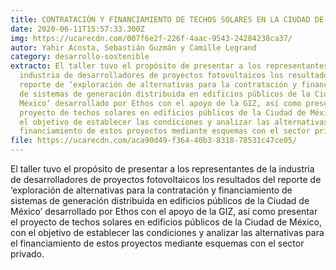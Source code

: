 ```yaml
---
title: CONTRATACIÓN Y FINANCIAMIENTO DE TECHOS SOLARES EN LA CIUDAD DE MÉXICO
date: 2020-06-11T15:57:33.300Z
img: https://ucarecdn.com/007f6e2f-226f-4aac-9543-24284238ca37/
autor: Yahir Acosta, Sebastián Guzmán y Camille Legrand
category: desarrollo-sostenible
extracto: El taller tuvo el propósito de presentar a los representantes de la
  industria de desarrolladores de proyectos fotovoltaicos los resultados del
  reporte de ‘exploración de alternativas para la contratación y financiamiento
  de sistemas de generación distribuida en edificios públicos de la Ciudad de
  México’ desarrollado por Ethos con el apoyo de la GIZ, así como presentar el
  proyecto de techos solares en edificios públicos de la Ciudad de México, con
  el objetivo de establecer las condiciones y analizar las alternativas para el
  financiamiento de estos proyectos mediante esquemas con el sector privado.
file: https://ucarecdn.com/aca90d49-f364-40b3-8318-78531c47ce05/
---
```

<!--StartFragment-->

El taller tuvo el propósito de presentar a los representantes de la industria de desarrolladores de proyectos fotovoltaicos los resultados del reporte de ‘exploración de alternativas para la contratación y financiamiento de sistemas de generación distribuida en edificios públicos de la Ciudad de México’ desarrollado por Ethos con el apoyo de la GIZ, así como presentar el proyecto de techos solares en edificios públicos de la Ciudad de México, con el objetivo de establecer las condiciones y analizar las alternativas para el financiamiento de estos proyectos mediante esquemas con el sector privado.

<!--EndFragment-->
